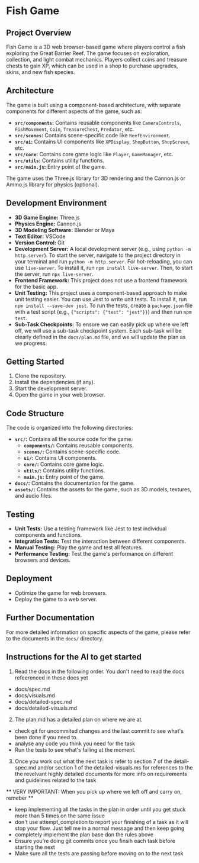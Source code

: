 # Fish Game

## Project Overview
Fish Game is a 3D web browser-based game where players control a fish exploring the Great Barrier Reef. The game focuses on exploration, collection, and light combat mechanics. Players collect coins and treasure chests to gain XP, which can be used in a shop to purchase upgrades, skins, and new fish species.

## Architecture
The game is built using a component-based architecture, with separate components for different aspects of the game, such as:

*   **`src/components`:** Contains reusable components like `CameraControls`, `FishMovement`, `Coin`, `TreasureChest`, `Predator`, etc.
*   **`src/scenes`:** Contains scene-specific code like `ReefEnvironment`.
*   **`src/ui`:** Contains UI components like `XPDisplay`, `ShopButton`, `ShopScreen`, etc.
*   **`src/core`:** Contains core game logic like `Player`, `GameManager`, etc.
*   **`src/utils`:** Contains utility functions.
*   **`src/main.js`:** Entry point of the game.

The game uses the Three.js library for 3D rendering and the Cannon.js or Ammo.js library for physics (optional).

## Development Environment
*   **3D Game Engine:** Three.js
*   **Physics Engine:** Cannon.js
*   **3D Modeling Software:** Blender or Maya
*   **Text Editor:** VSCode
*   **Version Control:** Git
*   **Development Server:** A local development server (e.g., using `python -m http.server`). To start the server, navigate to the project directory in your terminal and run `python -m http.server`. For hot-reloading, you can use `live-server`. To install it, run `npm install live-server`. Then, to start the server, run `npx live-server`.
*   **Frontend Framework:** This project does not use a frontend framework for the basic app.
*   **Unit Testing:** This project uses a component-based approach to make unit testing easier. You can use Jest to write unit tests. To install it, run `npm install --save-dev jest`. To run the tests, create a `package.json` file with a test script (e.g., `{"scripts": {"test": "jest"}}`) and then run `npm test`.
*   **Sub-Task Checkpoints:** To ensure we can easily pick up where we left off, we will use a sub-task checkpoint system. Each sub-task will be clearly defined in the `docs/plan.md` file, and we will update the plan as we progress.

## Getting Started
1.  Clone the repository.
2.  Install the dependencies (if any).
3.  Start the development server.
4.  Open the game in your web browser.

## Code Structure
The code is organized into the following directories:

*   **`src/`:** Contains all the source code for the game.
    *   **`components/`:** Contains reusable components.
    *   **`scenes/`:** Contains scene-specific code.
    *   **`ui/`:** Contains UI components.
    *   **`core/`:** Contains core game logic.
    *   **`utils/`:** Contains utility functions.
    *   **`main.js`:** Entry point of the game.
*   **`docs/`:** Contains the documentation for the game.
*   **`assets/`:** Contains the assets for the game, such as 3D models, textures, and audio files.

## Testing
*   **Unit Tests:** Use a testing framework like Jest to test individual components and functions.
*   **Integration Tests:** Test the interaction between different components.
*   **Manual Testing:** Play the game and test all features.
*   **Performance Testing:** Test the game's performance on different browsers and devices.

## Deployment
*   Optimize the game for web browsers.
*   Deploy the game to a web server.

## Further Documentation
For more detailed information on specific aspects of the game, please refer to the documents in the `docs/` directory.


## Instructions for the AI to get started
1. Read the docs in the following order. You don't need to read the docs refeerenced in these docs yet
 - docs/spec.md
 - docs/visuals.md
 - docs/detailed-spec.md 
 - docs/detailed-visuals.md
 

2. The plan.md has a detailed plan on where we are at. 
- check git for uncommited changes and the last commit to see what's been done if you need to. 
- analyse any code you think you need for the task
- Run the tests to see what's failing at the moment. 

3. Once you work out what the next task is refer to section 7 of the detail-spec.md and/or section 1 of the detailed-visuals.ms for references to the the revelvant highly detailed documents for more info on requirements and guidelines related to the task


** VERY IMPORTANT: When you pick up where we left off and carry on, remeber **
- keep implementing all the tasks in the plan in order until you get stuck more than 5 times on the same issue
- don't use attempt_completion to report your finishing of a task as it will stop your flow. Just tell me in a normal message and then keep going
- completely implement the plan base don the rules above
- Ensure you're doing git commits once you finsih each task before starting the next
- Make sure all the tests are passing before moving on to the next task